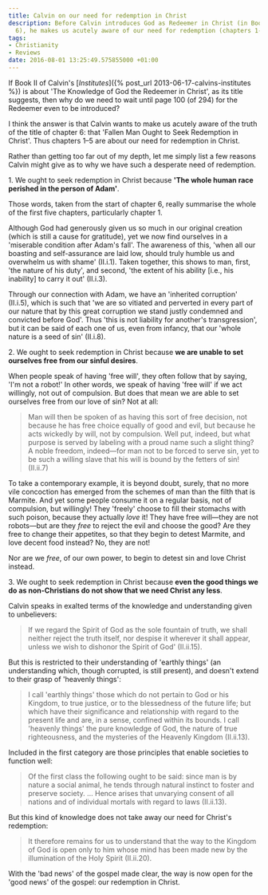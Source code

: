 ```yaml
---
title: Calvin on our need for redemption in Christ
description: Before Calvin introduces God as Redeemer in Christ (in Book II, chapter
  6), he makes us acutely aware of our need for redemption (chapters 1-5).
tags:
- Christianity
- Reviews
date: 2016-08-01 13:25:49.575855000 +01:00
---
```

If Book II of Calvin's [_Institutes_]({% post_url 2013-06-17-calvins-institutes %}) is about 'The Knowledge of God the Redeemer in Christ', as its title suggests, then why do we need to wait until page 100 (of 294) for the Redeemer even to be introduced?

I think the answer is that Calvin wants to make us acutely aware of the truth of the title of chapter 6: that 'Fallen Man Ought to Seek Redemption in Christ'. Thus chapters 1&ndash;5 are about our need for redemption in Christ.

Rather than getting too far out of my depth, let me simply list a few reasons Calvin might give as to why we have such a desperate need of redemption.

1\. We ought to seek redemption in Christ because **'The whole human race perished in the person of Adam'**.

Those words, taken from the start of chapter 6, really summarise the whole of the first five chapters, particularly chapter 1.

Although God had generously given us so much in our original creation (which is still a cause for gratitude), yet we now find ourselves in a 'miserable condition after Adam's fall'. The awareness of this, 'when all our boasting and self-assurance are laid low, should truly humble us and overwhelm us with shame' (II.i.1). Taken together, this shows to man, first, 'the nature of his duty', and second, 'the extent of his ability [i.e., his inability] to carry it out' (II.i.3).

Through our connection with Adam, we have an 'inherited corruption' (II.i.5), which is such that 'we are so vitiated and perverted in every part of our nature that by this great corruption we stand justly condemned and convicted before God'. Thus 'this is not liability for another's transgression', but it can be said of each one of us, even from infancy, that our 'whole nature is a seed of sin' (II.i.8).

2\. We ought to seek redemption in Christ because **we are unable to set ourselves free from our sinful desires**.

When people speak of having 'free will', they often follow that by saying, 'I'm not a robot!' In other words, we speak of having 'free will' if we act willingly, not out of compulsion. But does that mean we are able to set ourselves free from our love of sin? Not at all:

> Man will then be spoken of as having this sort of free decision, not because he has free choice equally of good and evil, but because he acts wickedly by will, not by compulsion. Well put, indeed, but what purpose is served by labeling with a proud name such a slight thing? A noble freedom, indeed&mdash;for man not to be forced to serve sin, yet to be such a willing slave that his will is bound by the fetters of sin! (II.ii.7)

To take a contemporary example, it is beyond doubt, surely, that no more vile concoction has emerged from the schemes of man than the filth that is Marmite. And yet some people consume it on a regular basis, not of compulsion, but willingly! They 'freely' choose to fill their stomachs with such poison, because they actually _love_ it! They have free will&mdash;they are not robots&mdash;but are they _free_ to reject the evil and choose the good? Are they free to change their appetites, so that they begin to detest Marmite, and love decent food instead? No, they are not!

Nor are we _free_, of our own power, to begin to detest sin and love Christ instead.

3\. We ought to seek redemption in Christ because **even the good things we do as non-Christians do not show that we need Christ any less**.

Calvin speaks in exalted terms of the knowledge and understanding given to unbelievers:

> If we regard the Spirit of God as the sole fountain of truth, we shall neither reject the truth itself, nor despise it wherever it shall appear, unless we wish to dishonor the Spirit of God' (II.ii.15).

But this is restricted to their understanding of 'earthly things' (an understanding which, though corrupted, is still present), and doesn't extend to their grasp of 'heavenly things':

> I call 'earthly things' those which do not pertain to God or his Kingdom, to true justice, or to the blessedness of the future life; but which have their significance and relationship with regard to the present life and are, in a sense, confined within its bounds. I call 'heavenly things' the pure knowledge of God, the nature of true righteousness, and the mysteries of the Heavenly Kingdom (II.ii.13).

Included in the first category are those principles that enable societies to function well:

> Of the first class the following ought to be said: since man is by nature a social animal, he tends through natural instinct to foster and preserve society. ... Hence arises that unvarying consent of all nations and of individual mortals with regard to laws (II.ii.13).

But this kind of knowledge does not take away our need for Christ's redemption:

> It therefore remains for us to understand that the way to the Kingdom of God is open only to him whose mind has been made new by the illumination of the Holy Spirit (II.ii.20).

With the 'bad news' of the gospel made clear, the way is now open for the 'good news' of the gospel: our redemption in Christ.
